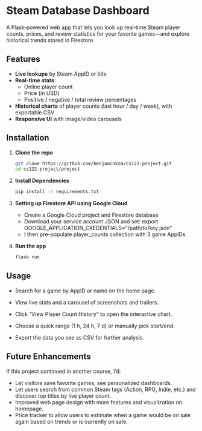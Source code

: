 # Steam Database Dashboard

A Flask‐powered web app that lets you look up real‐time Steam player counts, prices, and review statistics for your favorite games—and explore historical trends stored in Firestore.

## Features

- **Live lookups** by Steam AppID or title  
- **Real‐time stats**:  
  - Online player count  
  - Price (in USD)  
  - Positive / negative / total review percentages  
- **Historical charts** of player counts (last hour / day / week), with exportable CSV  
- **Responsive UI** with image/video carousels

## Installation

1. **Clone the repo**
   ```bash
   git clone https://github.com/benjaminkzm/cs122-project.git
   cd cs122-project/project
2. **Install Dependencies**
   ```bash
   pip install -r requirements.txt
3. **Setting up Firestore API using Google Cloud**
   - Create a Google Cloud project and Firestore database
   - Download your service account JSON and set: export GOOGLE_APPLICATION_CREDENTIALS="/path/to/key.json"
   - I then pre-populate player_counts collection with 3 game AppIDs.

4. **Run the app**
   ```bash
   flask run

## Usage
- Search for a game by AppID or name on the home page.

- View live stats and a carousel of screenshots and trailers.

- Click “View Player Count History” to open the interactive chart.

- Choose a quick range (1 h, 24 h, 7 d) or manually pick start/end.

- Export the data you see as CSV for further analysis.

## Future Enhancements

If this project continued in another course, I’d:

- Let visitors save favorite games, see personalized dashboards.
- Let users search from common Steam tags (Action, RPG, Indie, etc.) and discover top titles by live player count.
- Improved web page design with more features and visualization on homepage.
- Price tracker to allow users to estimate when a game would be on sale again based on trends or is currently on sale.

